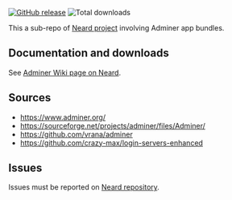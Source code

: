 [![GitHub release](https://img.shields.io/github/release/crazy-max/neard-app-adminer.svg?style=flat-square)](https://github.com/crazy-max/neard-app-adminer/releases/latest)
![Total downloads](https://img.shields.io/github/downloads/crazy-max/neard-app-adminer/total.svg?style=flat-square)

This a sub-repo of [Neard project](https://github.com/crazy-max/neard) involving Adminer app bundles.

## Documentation and downloads

See [Adminer Wiki page on Neard](https://github.com/crazy-max/neard/wiki/appAdminer).

## Sources

* https://www.adminer.org/
* https://sourceforge.net/projects/adminer/files/Adminer/
* https://github.com/vrana/adminer
* https://github.com/crazy-max/login-servers-enhanced

## Issues

Issues must be reported on [Neard repository](https://github.com/crazy-max/neard/issues).
